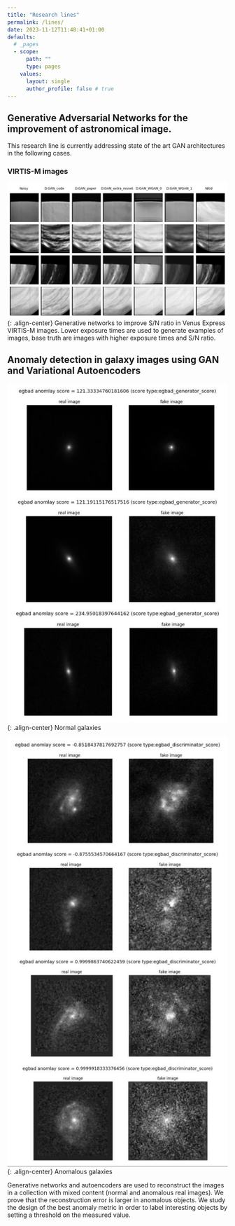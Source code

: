 ```yaml
---
title: "Research lines"
permalink: /lines/
date: 2023-11-12T11:48:41+01:00
defaults:
  # _pages
  - scope:
      path: ""
      type: pages
    values:
      layout: single
      author_profile: false # true
---
```


## Generative Adversarial Networks for the improvement of astronomical image.

This research line is currently addressing state of the art GAN architectures in the following cases.

### VIRTIS-M images

![image-center](/assets/images/lines/gan_virtis_1.jpg){: .align-center}
Generative networks to improve S/N ratio in Venus Express VIRTIS-M images. Lower exposure times are used to generate examples of images, base truth are images with higher exposure times and S/N ratio.

## Anomaly detection in galaxy images using GAN and Variational Autoencoders

![image-center](/assets/images/lines/anomaly_det_1.jpg){: .align-center} Normal galaxies

![image-center](/assets/images/lines/anomaly_det_2.jpg){: .align-center} Anomalous galaxies

Generative networks and autoencoders are used to reconstruct the images in a collection with mixed content (normal and anomalous real images). We prove that the reconstruction error is larger in anomalous objects. We study the design of the best anomaly metric in order to label interesting objects by setting a threshold on the measured value.


